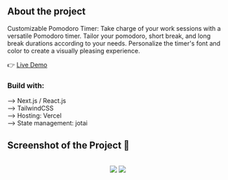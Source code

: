 <h2>About the project</h2>

<p>Customizable Pomodoro Timer: Take charge of your work sessions with a versatile Pomodoro timer. Tailor your pomodoro, short break, and long break durations according to your needs. Personalize the timer's font and color to create a visually pleasing experience.</p>

👉 <a href='https://pomodoro.jabofecht.com/'>Live Demo</a>

<h3>Build with:</h3>

--> Next.js / React.js <br>
--> TailwindCSS <br>
--> Hosting: Vercel <br>
--> State management: jotai

<h2>Screenshot of the Project 📸</h2>
<br>
<div align='center'>
<img src="https://github.com/JobaF/pomodoro-app/assets/57532845/c076f6b5-beef-440a-9967-0f904e59fc1d" />
<img src="https://github.com/JobaF/pomodoro-app/assets/57532845/eb637798-afc7-416e-82b3-9bdedba34e6b" />

</div>


